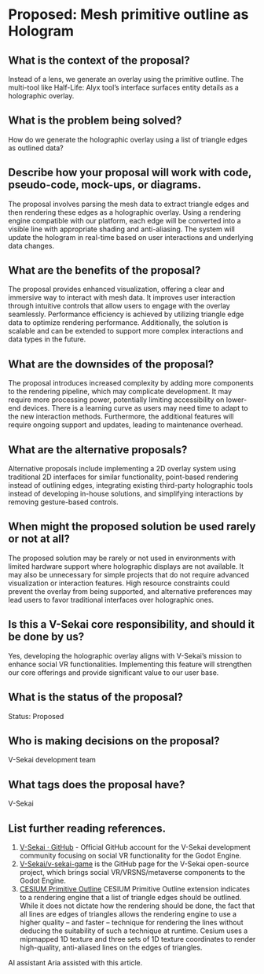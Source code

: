 # Proposed: Mesh primitive outline as Hologram

## What is the context of the proposal?

Instead of a lens, we generate an overlay using the primitive outline. The multi-tool like Half-Life: Alyx tool’s interface surfaces entity details as a holographic overlay.

## What is the problem being solved?

How do we generate the holographic overlay using a list of triangle edges as outlined data?

## Describe how your proposal will work with code, pseudo-code, mock-ups, or diagrams.

The proposal involves parsing the mesh data to extract triangle edges and then rendering these edges as a holographic overlay. Using a rendering engine compatible with our platform, each edge will be converted into a visible line with appropriate shading and anti-aliasing. The system will update the hologram in real-time based on user interactions and underlying data changes.

## What are the benefits of the proposal?

The proposal provides enhanced visualization, offering a clear and immersive way to interact with mesh data. It improves user interaction through intuitive controls that allow users to engage with the overlay seamlessly. Performance efficiency is achieved by utilizing triangle edge data to optimize rendering performance. Additionally, the solution is scalable and can be extended to support more complex interactions and data types in the future.

## What are the downsides of the proposal?

The proposal introduces increased complexity by adding more components to the rendering pipeline, which may complicate development. It may require more processing power, potentially limiting accessibility on lower-end devices. There is a learning curve as users may need time to adapt to the new interaction methods. Furthermore, the additional features will require ongoing support and updates, leading to maintenance overhead.

## What are the alternative proposals?

Alternative proposals include implementing a 2D overlay system using traditional 2D interfaces for similar functionality, point-based rendering instead of outlining edges, integrating existing third-party holographic tools instead of developing in-house solutions, and simplifying interactions by removing gesture-based controls.

## When might the proposed solution be used rarely or not at all?

The proposed solution may be rarely or not used in environments with limited hardware support where holographic displays are not available. It may also be unnecessary for simple projects that do not require advanced visualization or interaction features. High resource constraints could prevent the overlay from being supported, and alternative preferences may lead users to favor traditional interfaces over holographic ones.

## Is this a V-Sekai core responsibility, and should it be done by us?

Yes, developing the holographic overlay aligns with V-Sekai’s mission to enhance social VR functionalities. Implementing this feature will strengthen our core offerings and provide significant value to our user base.

## What is the status of the proposal?

Status: Proposed <!-- Draft | Proposed | Rejected | Accepted | Deprecated | Superseded by -->

## Who is making decisions on the proposal?

V-Sekai development team

## What tags does the proposal have?

V-Sekai

## List further reading references.

1. [V-Sekai · GitHub](https://github.com/v-sekai) - Official GitHub account for the V-Sekai development community focusing on social VR functionality for the Godot Engine.
2. [V-Sekai/v-sekai-game](https://github.com/v-sekai/v-sekai-game) is the GitHub page for the V-Sekai open-source project, which brings social VR/VRSNS/metaverse components to the Godot Engine.
3. [CESIUM Primitive Outline](https://github.com/KhronosGroup/glTF/blob/main/extensions/2.0/Vendor/CESIUM_primitive_outline/README.md) CESIUM Primitive Outline extension indicates to a rendering engine that a list of triangle edges should be outlined. While it does not dictate how the rendering should be done, the fact that all lines are edges of triangles allows the rendering engine to use a higher quality – and faster – technique for rendering the lines without deducing the suitability of such a technique at runtime. Cesium uses a mipmapped 1D texture and three sets of 1D texture coordinates to render high-quality, anti-aliased lines on the edges of triangles.

AI assistant Aria assisted with this article.
